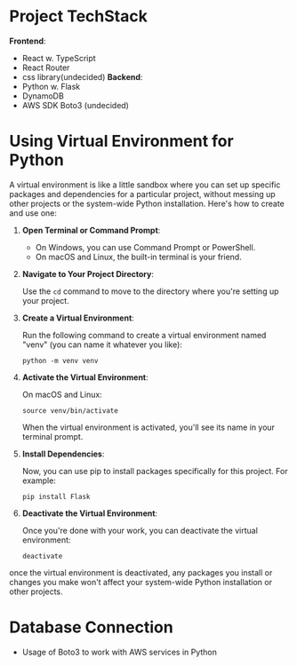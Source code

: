 # Project TechStack
  **Frontend**:
  - React w. TypeScript
  - React Router
  - css library(undecided)
  **Backend**:
  - Python w. Flask
  - DynamoDB
  - AWS SDK Boto3 (undecided)



# Using Virtual Environment for Python

A virtual environment is like a little sandbox where you can set up specific packages and dependencies for a particular project, without messing up other projects or the system-wide Python installation. Here's how to create and use one:

1. **Open Terminal or Command Prompt**:

   - On Windows, you can use Command Prompt or PowerShell.
   - On macOS and Linux, the built-in terminal is your friend.

2. **Navigate to Your Project Directory**:

   Use the `cd` command to move to the directory where you're setting up your project.

3. **Create a Virtual Environment**:

   Run the following command to create a virtual environment named "venv" (you can name it whatever you like):

   ```
   python -m venv venv
   ```

4. **Activate the Virtual Environment**:

   On macOS and Linux:
   ```
   source venv/bin/activate
   ```

   When the virtual environment is activated, you'll see its name in your terminal prompt.

5. **Install Dependencies**:

   Now, you can use pip to install packages specifically for this project. For example:

   ```
   pip install Flask
   ```

6. **Deactivate the Virtual Environment**:

   Once you're done with your work, you can deactivate the virtual environment:

   ```
   deactivate
   ```
once the virtual environment is deactivated, any packages you install or changes you make won't affect your system-wide Python installation or other projects.

# Database Connection
- Usage of Boto3 to work with AWS services in Python
